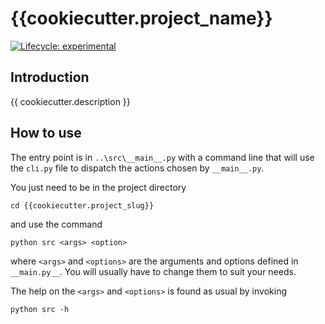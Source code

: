 # {{cookiecutter.project_name}}

<!-- badges: start -->
[![Lifecycle:
experimental](https://img.shields.io/badge/lifecycle-experimental-orange.svg)](https://lifecycle.r-lib.org/articles/stages.html#experimental)
<!-- badges: end -->

## Introduction

{{ cookiecutter.description }}

## How to use

The entry point is in `..\src\__main__.py` with a command line that will use
the `cli.py` file to dispatch the actions chosen by `__main__.py`.

You just need to be in the project directory

    cd {{cookiecutter.project_slug}}

and use the command

    python src <args> <option>

where `<args>` and `<options>` are the arguments and options defined in
`__main.py__`. You will usually have to change them to suit your needs.

The help on the `<args>` and `<options>` is found as usual by invoking

    python src -h
